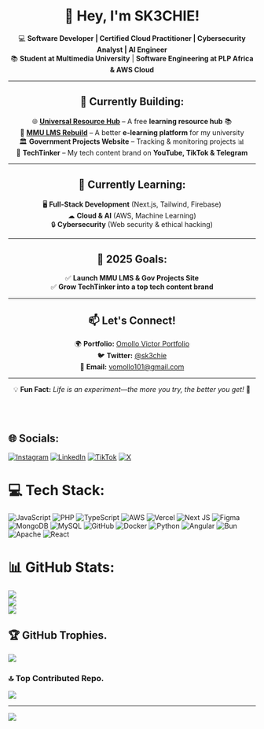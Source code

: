 <div align="center">

# 👋 Hey, I'm **SK3CHIE!**  
💻 **Software Developer | Certified Cloud Practitioner | Cybersecurity Analyst | AI Engineer**  
📚 **Student at Multimedia University** | **Software Engineering at PLP Africa & AWS Cloud**  

---

## 🔭 **Currently Building:**  
🌐 **[Universal Resource Hub](https://universal-resource-hub.netlify.app/)** – A free **learning resource hub** 📚  
🚀 **[MMU LMS Rebuild](#)** – A better **e-learning platform** for my university  
🏛 **Government Projects Website** – Tracking & monitoring projects 📊  
🎥 **TechTinker** – My tech content brand on **YouTube, TikTok & Telegram**  

---

## 🌱 **Currently Learning:**  
🖥 **Full-Stack Development** (Next.js, Tailwind, Firebase)  
☁ **Cloud & AI** (AWS, Machine Learning)  
🔒 **Cybersecurity** (Web security & ethical hacking)  

---

## 🎯 **2025 Goals:**  
✅ **Launch MMU LMS & Gov Projects Site**  
✅ **Grow TechTinker into a top tech content brand**  

---

## 📫 **Let's Connect!**  
🌍 **Portfolio:** [Omollo Victor Portfolio](https://omollo-victor-potfolio.netlify.app/)  
🐦 **Twitter:** [@sk3chie](https://x.com/sk3chie)  
📧 **Email:** vomollo101@gmail.com  

---

💡 **Fun Fact:** *Life is an experiment—the more you try, the better you get!* 🧪  

</div>
 
 <br><br>



## 🌐 Socials:
[![Instagram](https://img.shields.io/badge/Instagram-%23E4405F.svg?logo=Instagram&logoColor=white)](https://instagram.com/@SK3CHIE) [![LinkedIn](https://img.shields.io/badge/LinkedIn-%230077B5.svg?logo=linkedin&logoColor=white)](https://linkedin.com/in/vomollo101@gmail.com) [![TikTok](https://img.shields.io/badge/TikTok-%23000000.svg?logo=TikTok&logoColor=white)](https://tiktok.com/@@SK3CHIE) [![X](https://img.shields.io/badge/X-black.svg?logo=X&logoColor=white)](https://x.com/@SK3CHIE) 

# 💻 Tech Stack:
![JavaScript](https://img.shields.io/badge/javascript-%23323330.svg?style=for-the-badge&logo=javascript&logoColor=%23F7DF1E) ![PHP](https://img.shields.io/badge/php-%23777BB4.svg?style=for-the-badge&logo=php&logoColor=white) ![TypeScript](https://img.shields.io/badge/typescript-%23007ACC.svg?style=for-the-badge&logo=typescript&logoColor=white) ![AWS](https://img.shields.io/badge/AWS-%23FF9900.svg?style=for-the-badge&logo=amazon-aws&logoColor=white) ![Vercel](https://img.shields.io/badge/vercel-%23000000.svg?style=for-the-badge&logo=vercel&logoColor=white) ![Next JS](https://img.shields.io/badge/Next-black?style=for-the-badge&logo=next.js&logoColor=white) ![Figma](https://img.shields.io/badge/figma-%23F24E1E.svg?style=for-the-badge&logo=figma&logoColor=white) ![MongoDB](https://img.shields.io/badge/MongoDB-%234ea94b.svg?style=for-the-badge&logo=mongodb&logoColor=white) ![MySQL](https://img.shields.io/badge/mysql-4479A1.svg?style=for-the-badge&logo=mysql&logoColor=white) ![GitHub](https://img.shields.io/badge/github-%23121011.svg?style=for-the-badge&logo=github&logoColor=white) ![Docker](https://img.shields.io/badge/docker-%230db7ed.svg?style=for-the-badge&logo=docker&logoColor=white) ![Python](https://img.shields.io/badge/python-3670A0?style=for-the-badge&logo=python&logoColor=ffdd54) ![Angular](https://img.shields.io/badge/angular-%23DD0031.svg?style=for-the-badge&logo=angular&logoColor=white) ![Bun](https://img.shields.io/badge/Bun-%23000000.svg?style=for-the-badge&logo=bun&logoColor=white) ![Apache](https://img.shields.io/badge/apache-%23D42029.svg?style=for-the-badge&logo=apache&logoColor=white) ![React](https://img.shields.io/badge/react-%2320232a.svg?style=for-the-badge&logo=react&logoColor=%2361DAFB)
# 📊 GitHub Stats:
![](https://github-readme-stats.vercel.app/api?username=SK3CHI3&theme=github_dark&hide_border=false&include_all_commits=true&count_private=false)<br/>
![](https://github-readme-streak-stats.herokuapp.com/?user=SK3CHI3&theme=github_dark&hide_border=false)<br/>
![](https://github-readme-stats.vercel.app/api/top-langs/?username=SK3CHI3&theme=github_dark&hide_border=false&include_all_commits=true&count_private=false&layout=compact)

## 🏆 GitHub Trophies.
![](https://github-profile-trophy.vercel.app/?username=SK3CHI3&theme=radical&no-frame=false&no-bg=true&margin-w=4)

### 🔝 Top Contributed Repo.
![](https://github-contributor-stats.vercel.app/api?username=SK3CHI3&limit=5&theme=dark&combine_all_yearly_contributions=true)

----
[![](https://visitcount.itsvg.in/api?id=SK3CHI3&icon=0&color=0)](https://visitcount.itsvg.in)

<!--The  end--!>
